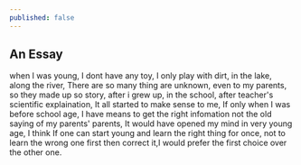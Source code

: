 ```yaml
---
published: false
---
```


## An Essay

when I was young, I dont have any toy, I only play with dirt, in the lake, along the river, There are so many thing are unknown, even to my parents, so they made up so story, after i grew up, in the school, after teacher's scientific explaination, It all started to make sense to me, If only when I was before school age, I have means to get the right infomation not the old saying of my parents' parents, It would have opened my mind in very young age, I think If one can start young and learn the right thing for once, not to learn the wrong one first then correct it,I would prefer the first choice over the other one.